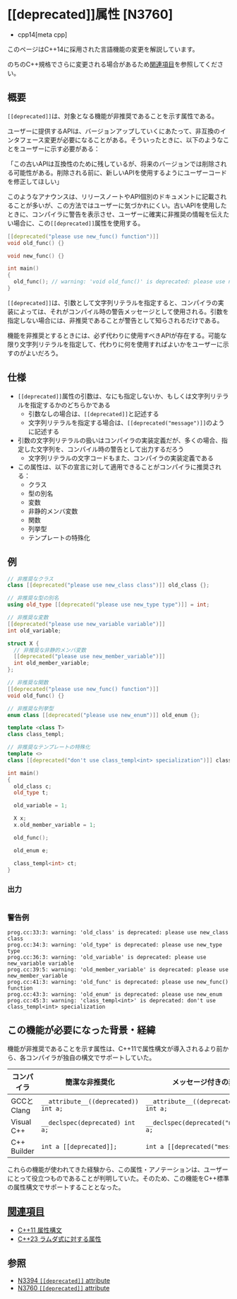 # [[deprecated]]属性 [N3760]
* cpp14[meta cpp]

<!-- start lang caution -->

このページはC++14に採用された言語機能の変更を解説しています。

のちのC++規格でさらに変更される場合があるため[関連項目](#relative-page)を参照してください。

<!-- last lang caution -->

## 概要
`[[deprecated]]`は、対象となる機能が非推奨であることを示す属性である。

ユーザーに提供するAPIは、バージョンアップしていくにあたって、非互換のインタフェース変更が必要になることがある。そういったときに、以下のようなことをユーザーに示す必要がある：

「この古いAPIは互換性のために残しているが、将来のバージョンでは削除される可能性がある。削除される前に、新しいAPIを使用するようにユーザーコードを修正してほしい」

このようなアナウンスは、リリースノートやAPI個別のドキュメントに記載されることが多いが、この方法ではユーザーに気づかれにくい。古いAPIを使用したときに、コンパイラに警告を表示させ、ユーザーに確実に非推奨の情報を伝えたい場合に、この`[[deprecated]]`属性を使用する。

```cpp
[[deprecated("please use new_func() function")]]
void old_func() {}

void new_func() {}

int main()
{
  old_func(); // warning: 'void old_func()' is deprecated: please use new_func() function
}
```

`[[deprecated]]`は、引数として文字列リテラルを指定すると、コンパイラの実装によっては、それがコンパイル時の警告メッセージとして使用される。引数を指定しない場合には、非推奨であることが警告として知らされるだけである。

機能を非推奨とするときには、必ず代わりに使用すべきAPIが存在する。可能な限り文字列リテラルを指定して、代わりに何を使用すればよいかをユーザーに示すのがよいだろう。


## 仕様
- `[[deprecated]]`属性の引数は、なにも指定しないか、もしくは文字列リテラルを指定するかのどちらかである
    - 引数なしの場合は、`[[deprecated]]`と記述する
	- 文字列リテラルを指定する場合は、`[[deprecated("message")]]`のように記述する
- 引数の文字列リテラルの扱いはコンパイラの実装定義だが、多くの場合、指定した文字列を、コンパイル時の警告として出力するだろう
    - 文字列リテラルの文字コードもまた、コンパイラの実装定義である
- この属性は、以下の宣言に対して適用できることがコンパイラに推奨される：
    - クラス
    - 型の別名
    - 変数
    - 非静的メンバ変数
    - 関数
    - 列挙型
    - テンプレートの特殊化


## 例
```cpp example
// 非推奨なクラス
class [[deprecated("please use new_class class")]] old_class {};

// 非推奨な型の別名
using old_type [[deprecated("please use new_type type")]] = int;

// 非推奨な変数
[[deprecated("please use new_variable variable")]]
int old_variable;

struct X {
  // 非推奨な非静的メンバ変数
  [[deprecated("please use new_member_variable")]]
  int old_member_variable;
};

// 非推奨な関数
[[deprecated("please use new_func() function")]]
void old_func() {}

// 非推奨な列挙型
enum class [[deprecated("please use new_enum")]] old_enum {};

template <class T>
class class_templ;

// 非推奨なテンプレートの特殊化
template <>
class [[deprecated("don't use class_templ<int> specialization")]] class_templ<int> {};

int main()
{
  old_class c;
  old_type t;

  old_variable = 1;

  X x;
  x.old_member_variable = 1;

  old_func();

  old_enum e;

  class_templ<int> ct;
}
```

### 出力
```
```

### 警告例
```
prog.cc:33:3: warning: 'old_class' is deprecated: please use new_class class
prog.cc:34:3: warning: 'old_type' is deprecated: please use new_type type
prog.cc:36:3: warning: 'old_variable' is deprecated: please use new_variable variable
prog.cc:39:5: warning: 'old_member_variable' is deprecated: please use new_member_variable
prog.cc:41:3: warning: 'old_func' is deprecated: please use new_func() function
prog.cc:43:3: warning: 'old_enum' is deprecated: please use new_enum
prog.cc:45:3: warning: 'class_templ<int>' is deprecated: don't use class_templ<int> specialization
```


## この機能が必要になった背景・経緯
機能が非推奨であることを示す属性は、C++11で属性構文が導入されるより前から、各コンパイラが独自の構文でサポートしていた。

| コンパイラ  | 簡潔な非推奨化 | メッセージ付きの非推奨化 |
|-------------|----------------|--------------------------|
| GCCとClang  | `__attribute__((deprecated)) int a;` | `__attribute__((deprecated("message"))) int a;` |
| Visual C++  | `__declspec(deprecated) int a;`      | `__declspec(deprecated("message")) int a;` |
| C++ Builder | `int a [[deprecated]];`              | `int a [[deprecated("message")]];` |

これらの機能が使われてきた経験から、この属性・アノテーションは、ユーザーにとって役立つものであることが判明していた。そのため、この機能をC++標準の属性構文でサポートすることとなった。


## <a id="relative-page" href="#relative-page">関連項目</a>
- [C++11 属性構文](/lang/cpp11/attributes.md)
- [C++23 ラムダ式に対する属性](/lang/cpp23/attributes_on_lambda_expressions.md)


## 参照
- [N3394 `[[deprecated]]` attribute](http://www.open-std.org/jtc1/sc22/wg21/docs/papers/2012/n3394.html)
- [N3760 `[[deprecated]]` attribute](http://www.open-std.org/jtc1/sc22/wg21/docs/papers/2013/n3760.html)